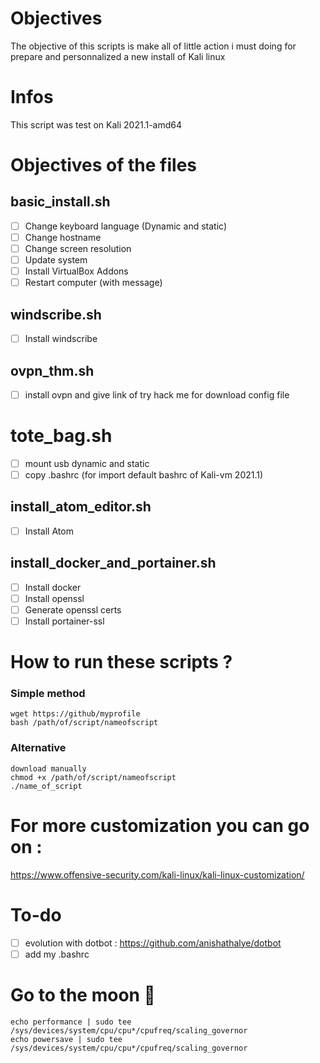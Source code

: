 # Objectives
The objective of this scripts is make all of little action i must doing for prepare and personnalized a new install of Kali linux

# Infos
This script was test on Kali 2021.1-amd64

# Objectives of the files

## basic_install.sh
 - [ ] Change keyboard language (Dynamic and static)
 - [ ] Change hostname
 - [ ] Change screen resolution
 - [ ] Update system
 - [ ] Install VirtualBox Addons
 - [ ] Restart computer (with message)

## windscribe.sh
 - [ ] Install windscribe

## ovpn_thm.sh
 - [ ] install ovpn and give link of try hack me for download config file


# tote_bag.sh
 - [ ] mount usb dynamic and static
 - [ ] copy .bashrc (for import default bashrc of Kali-vm 2021.1)

## install_atom_editor.sh
 - [ ] Install Atom

## install_docker_and_portainer.sh
 - [ ] Install docker
 - [ ] Install openssl
 - [ ] Generate openssl certs
 - [ ] Install portainer-ssl
 
# How to run these scripts ?
### Simple method
	wget https://github/myprofile
	bash /path/of/script/nameofscript

### Alternative 
	download manually
	chmod +x /path/of/script/nameofscript
	./name_of_script


# For more customization you can go on :
https://www.offensive-security.com/kali-linux/kali-linux-customization/


# To-do
- [ ] evolution with dotbot : https://github.com/anishathalye/dotbot
- [ ] add my .bashrc

# Go to the moon 🚀
	echo performance | sudo tee /sys/devices/system/cpu/cpu*/cpufreq/scaling_governor
	echo powersave | sudo tee /sys/devices/system/cpu/cpu*/cpufreq/scaling_governor
